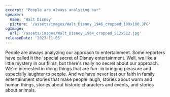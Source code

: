 ```yaml
---
excerpt: "People are always analyzing our"
speaker:
  name: 'Walt Disney'
  picture: '/assets/images/Walt_Disney_1946_cropped_100x100.JPG'
ogImage:
  url: '/assets/images/Walt_Disney_1964_cropped_512x512.jpg'
releaseDate: '2023-11-05'
---
```


People are always analyzing our approach to entertainment. Some reporters have called it the 'special secret of Disney entertainment. Well, we like a little mystery in our films, but there's really no secret about our approach. We're interested in doing things that are fun- in bringing pleasure and especially laughter to people. And we have never lost our faith in family entertainment stories that make people laugh, stories about warm and human things, stories about historic characters and events, and stories about animals.

